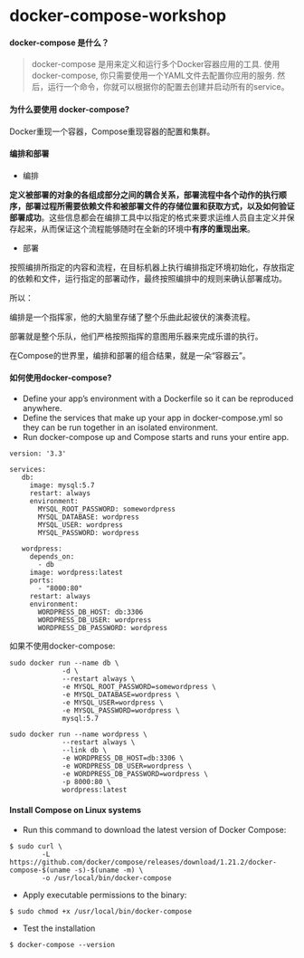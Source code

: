 # docker-compose-workshop


#### docker-compose 是什么？

> docker-compose 是用来定义和运行多个Docker容器应用的工具. 使用docker-compose, 你只需要使用一个YAML文件去配置你应用的服务. 然后，运行一个命令，你就可以根据你的配置去创建并启动所有的service。

#### 为什么要使用 docker-compose?

Docker重现一个容器，Compose重现容器的配置和集群。

#### 编排和部署

- 编排

**定义被部署的对象的各组成部分之间的耦合关系，部署流程中各个动作的执行顺序，部署过程所需要依赖文件和被部署文件的存储位置和获取方式，以及如何验证部署成功**。这些信息都会在编排工具中以指定的格式来要求运维人员自主定义并保存起来，从而保证这个流程能够随时在全新的环境中**有序的重现出来**。

- 部署

按照编排所指定的内容和流程，在目标机器上执行编排指定环境初始化，存放指定的依赖和文件，运行指定的部署动作，最终按照编排中的规则来确认部署成功。

所以：

编排是一个指挥家，他的大脑里存储了整个乐曲此起彼伏的演奏流程。

部署就是整个乐队，他们严格按照指挥的意图用乐器来完成乐谱的执行。

在Compose的世界里，编排和部署的组合结果，就是一朵“容器云”。


#### 如何使用docker-compose?

- Define your app’s environment with a Dockerfile so it can be reproduced anywhere.
- Define the services that make up your app in docker-compose.yml so they can be run together in an isolated environment.
- Run docker-compose up and Compose starts and runs your entire app.


```
version: '3.3'

services:
   db:
     image: mysql:5.7
     restart: always
     environment:
       MYSQL_ROOT_PASSWORD: somewordpress
       MYSQL_DATABASE: wordpress
       MYSQL_USER: wordpress
       MYSQL_PASSWORD: wordpress

   wordpress:
     depends_on:
       - db
     image: wordpress:latest
     ports:
       - "8000:80"
     restart: always
     environment:
       WORDPRESS_DB_HOST: db:3306
       WORDPRESS_DB_USER: wordpress
       WORDPRESS_DB_PASSWORD: wordpress
```

如果不使用docker-compose:

```
sudo docker run --name db \
			 -d \
			 --restart always \
			 -e MYSQL_ROOT_PASSWORD=somewordpress \
			 -e MYSQL_DATABASE=wordpress \
			 -e MYSQL_USER=wordpress \
			 -e MYSQL_PASSWORD=wordpress \
			 mysql:5.7

sudo docker run --name wordpress \
			 --restart always \
			 --link db \
			 -e WORDPRESS_DB_HOST=db:3306 \
			 -e WORDPRESS_DB_USER=wordpress \
			 -e WORDPRESS_DB_PASSWORD=wordpress \
			 -p 8000:80 \
			 wordpress:latest

```

#### Install Compose on Linux systems

- Run this command to download the latest version of Docker Compose:

```
$ sudo curl \
		-L https://github.com/docker/compose/releases/download/1.21.2/docker-compose-$(uname -s)-$(uname -m) \
		-o /usr/local/bin/docker-compose
```

- Apply executable permissions to the binary:

```
$ sudo chmod +x /usr/local/bin/docker-compose
```

- Test the installation

```
$ docker-compose --version
```
